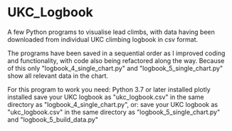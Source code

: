 # UKC_Logbook
A few Python programs to visualise lead climbs, with data having been downloaded from individual UKC climbing logbook in csv format.

The programs have been saved in a sequential order as I improved coding and functionality, with code also being refactored along the way.  Because of this only "logbook_4_single_chart.py" and "logbook_5_single_chart.py" show all relevant data in the chart.

For this program to work you need:
  Python 3.7 or later installed 
  plotly installed
  save your UKC logbook as "ukc_logbook.csv" in the same directory as "logbook_4_single_chart.py", or:
  save your UKC logbook as "ukc_logbook.csv" in the same directory as "logbook_5_single_chart.py" and "logbook_5_build_data.py"
    
